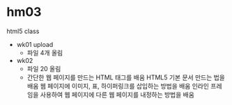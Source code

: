 # hm03
html5 class

- wk01 upload
  - 파일 4개 올림
- wk02
  - 파일 20 올림  
  - 간단한 웹 페이지를 만드는 HTML 태그를 배움
    HTML5 기본 문서 만드는 법을 배움
    웹 페이지에 이미지, 표, 하이퍼링크를 삽입하는 방법을 배움
    인라인 프레임을 사용하여 웹 페이지에 다른 웹 페이지를 내정하는 방법을 배움
